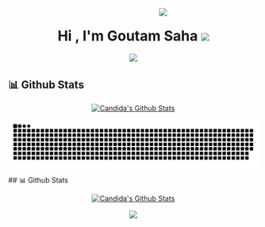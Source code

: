 <img align='right' src='https://user-images.githubusercontent.com/5713670/87202985-820dcb80-c2b6-11ea-9f56-7ec461c497c3.gif' width='200'>

<h1 align="center">Hi , I'm Goutam Saha <img src="https://media.giphy.com/media/hvRJCLFzcasrR4ia7z/giphy.gif" width="35"></h1>
<p align="center">
 <a href="https://github.com/DenverCoder1/readme-typing-svg"><img src="https://readme-typing-svg.herokuapp.com?lines=Computer+Science+Student;Code+Wizard;CYBERSEC%20|%20%20Enthusiast;@ctftime%20;Always%20learning%20new%20things;%20;%20N00B%20Chall_Creater&center=true&width=500&height=50;color:red;font-style:bold"></a>
</p>

## 📊 Github Stats
  <p align="center">
    <a href="https://github.com/anuraghazra/github-readme-stats"><img alt="Candida's Github Stats" src="https://github-readme-stats.vercel.app/api?username=0xcyberpj&show_icons=true&count_private=true&theme=algolia" height="192px"/></a></p>
    

<picture>
  <source media="(prefers-color-scheme: dark)" srcset="https://raw.githubusercontent.com/goutamxd/goutamxd/output/github-snake-dark.svg" />
  <source media="(prefers-color-scheme: light)" srcset="https://raw.githubusercontent.com/goutamxd/goutamxd/output/github-snake.svg" />
  <img alt="github-snake" src="https://raw.githubusercontent.com/goutamxd/goutamxd/output/github-snake.svg" />
</picture>
## 📊 Github Stats
  <p align="center">
    <a href="https://github.com/anuraghazra/github-readme-stats"><img alt="Candida's Github Stats" src="https://github-readme-stats.vercel.app/api?username=0xcyberpj&show_icons=true&count_private=true&theme=algolia" height="192px"/></a></p>
    

  <p align=center><a href="https://github.com/anuraghazra/github-readme-stats"><img align="center" src="https://github-readme-stats.vercel.app/api/top-langs/?username=0xcyberpj&layout=compact&theme=buefy&hide_border=true" /></a></p>

